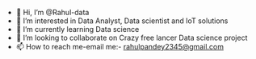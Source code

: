 - 👋 Hi, I’m @Rahul-data
- 👀 I’m interested in Data Analyst, Data scientist and IoT solutions
- 🌱 I’m currently learning Data science
- 💞️ I’m looking to collaborate on Crazy free lancer Data science project
- 📫 How to reach me-email me:- rahulpandey2345@gmail.com

<!---
Rahul-data/Rahul-data is a ✨ special ✨ repository because its `README.md` (this file) appears on your GitHub profile.
You can click the Preview link to take a look at your changes.
--->
